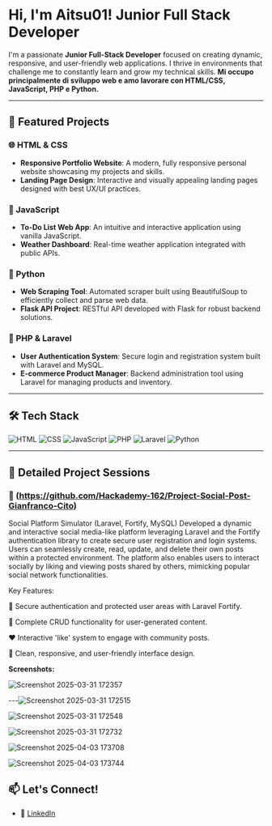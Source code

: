 #  Hi, I'm Aitsu01! Junior Full Stack Developer

I'm a passionate **Junior Full-Stack Developer** focused on creating dynamic, responsive, and user-friendly web applications. I thrive in environments that challenge me to constantly learn and grow my technical skills.
**Mi occupo principalmente di sviluppo web e amo lavorare con HTML/CSS, JavaScript, PHP e Python.**

---

## 🚀 Featured Projects

### 🌐 HTML & CSS
- **Responsive Portfolio Website**: A modern, fully responsive personal website showcasing my projects and skills.
- **Landing Page Design**: Interactive and visually appealing landing pages designed with best UX/UI practices.

### 🚦 JavaScript
- **To-Do List Web App**: An intuitive and interactive application using vanilla JavaScript.
- **Weather Dashboard**: Real-time weather application integrated with public APIs.

### 🐍 Python
- **Web Scraping Tool**: Automated scraper built using BeautifulSoup to efficiently collect and parse web data.
- **Flask API Project**: RESTful API developed with Flask for robust backend solutions.

### 🐘 PHP & Laravel
- **User Authentication System**: Secure login and registration system built with Laravel and MySQL.
- **E-commerce Product Manager**: Backend administration tool using Laravel for managing products and inventory.

---

## 🛠️ Tech Stack

![HTML](https://img.shields.io/badge/-HTML-orange?style=flat&logo=html5)
![CSS](https://img.shields.io/badge/-CSS-blue?style=flat&logo=css3)
![JavaScript](https://img.shields.io/badge/-JavaScript-yellow?style=flat&logo=javascript)
![PHP](https://img.shields.io/badge/-PHP-777bb4?style=flat&logo=php)
![Laravel](https://img.shields.io/badge/-Laravel-red?style=flat&logo=laravel)
![Python](https://img.shields.io/badge/-Python-green?style=flat&logo=python)

---


## 📂 Detailed Project Sessions

### 🚀 (https://github.com/Hackademy-162/Project-Social-Post-Gianfranco-Cito)

Social Platform Simulator (Laravel, Fortify, MySQL)
Developed a dynamic and interactive social media-like platform leveraging Laravel and the Fortify authentication library to create secure user registration and login systems. Users can seamlessly create, read, update, and delete their own posts within a protected environment. The platform also enables users to interact socially by liking and viewing posts shared by others, mimicking popular social network functionalities.

Key Features:

🔐 Secure authentication and protected user areas with Laravel Fortify.

📝 Complete CRUD functionality for user-generated content.

❤️ Interactive 'like' system to engage with community posts.

🚦 Clean, responsive, and user-friendly interface design.


**Screenshots:**


![Screenshot 2025-03-31 172357](https://github.com/user-attachments/assets/faffb549-8178-4764-a92d-f3f4b54c0c37)



---![Screenshot 2025-03-31 172515](https://github.com/user-attachments/assets/aa70e6ed-c739-4dd0-84e9-22112f37c73b)



![Screenshot 2025-03-31 172548](https://github.com/user-attachments/assets/8700ee03-e8f8-44eb-8d1a-87265a0b023e)



![Screenshot 2025-03-31 172732](https://github.com/user-attachments/assets/e4d5d78f-1e4d-4130-a797-9ae7d1696b71)


![Screenshot 2025-04-03 173708](https://github.com/user-attachments/assets/3fb3823a-58f0-48a4-af68-42d6ca2c68ae)


![Screenshot 2025-04-03 173744](https://github.com/user-attachments/assets/c060ed4f-afbb-4800-a8e7-456df77e7203)




## 📫 Let's Connect!

  
- 💼 [LinkedIn](https://www.linkedin.com/in/aitsu01-full-stuck-developer/)


